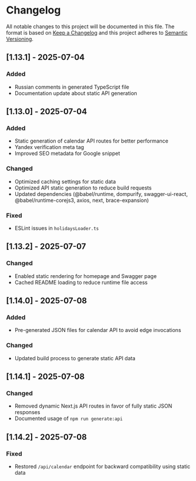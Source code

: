 # Changelog

All notable changes to this project will be documented in this file.
The format is based on [Keep a Changelog](https://keepachangelog.com/en/1.0.0/)
and this project adheres to [Semantic Versioning](https://semver.org/spec/v2.0.0.html).

## [1.13.1] - 2025-07-04

### Added
- Russian comments in generated TypeScript file
- Documentation update about static API generation

## [1.13.0] - 2025-07-04

### Added
- Static generation of calendar API routes for better performance
- Yandex verification meta tag
- Improved SEO metadata for Google snippet

### Changed
- Optimized caching settings for static data
- Optimized API static generation to reduce build requests
- Updated dependencies (@babel/runtime, dompurify, swagger-ui-react, @babel/runtime-corejs3, axios, next, brace-expansion)

### Fixed
- ESLint issues in `holidaysLoader.ts`

## [1.13.2] - 2025-07-07

### Changed
- Enabled static rendering for homepage and Swagger page
- Cached README loading to reduce runtime file access

## [1.14.0] - 2025-07-08

### Added
- Pre-generated JSON files for calendar API to avoid edge invocations
### Changed
- Updated build process to generate static API data

## [1.14.1] - 2025-07-08

### Changed
- Removed dynamic Next.js API routes in favor of fully static JSON responses
- Documented usage of `npm run generate:api`


## [1.14.2] - 2025-07-08

### Fixed
- Restored `/api/calendar` endpoint for backward compatibility using static data
